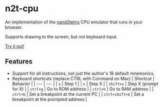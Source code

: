 # n2t-cpu

An implementation of the [nand2tetris](https://www.nand2tetris.org/) CPU emulator that runs in your browser.

Supports drawing to the screen, but not keyboard input.

[Try it out!](https://gerritbirkeland.com/n2t-cpu/emulator/index.html)

## Features

- Support for all instructions, not just the author's 18 default mnemonics.
- Keyboard shortcuts (replace CTRL with Command on Mac)
    | Shortcut | Behavior |
    | --- | --- |
    | `s` | Step 1 |
    | `x` | Step X |
    | `shift+x` | Step X (prompt for X) |
    | `ctrl+g` | Go to ROM address |
    | `ctrl+h` | Go to RAM address |
    | `ctrl+b` | Set a breakpoint at the current PC |
    | `ctrl+shift+b` | Set a breakpoint at the prompted address |

